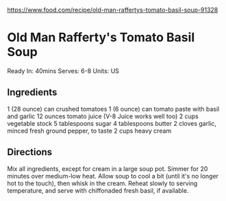 https://www.food.com/recipe/old-man-raffertys-tomato-basil-soup-91328

# Old Man Rafferty's Tomato Basil Soup

Ready In: 40mins
Serves: 6-8
Units: US

## Ingredients
1 (28 ounce) can crushed tomatoes
1 (6 ounce) can tomato paste with basil and garlic
12 ounces tomato juice (V-8 Juice works well too)
2 cups vegetable stock
5 tablespoons sugar
4 tablespoons butter
2 cloves garlic, minced
fresh ground pepper, to taste
2 cups heavy cream

## Directions
Mix all ingredients, except for cream in a large soup pot.
Simmer for 20 minutes over medium-low heat.
Allow soup to cool a bit (until it's no longer hot to the touch), then whisk in the cream.
Reheat slowly to serving temperature, and serve with chiffonaded fresh basil, if available.
